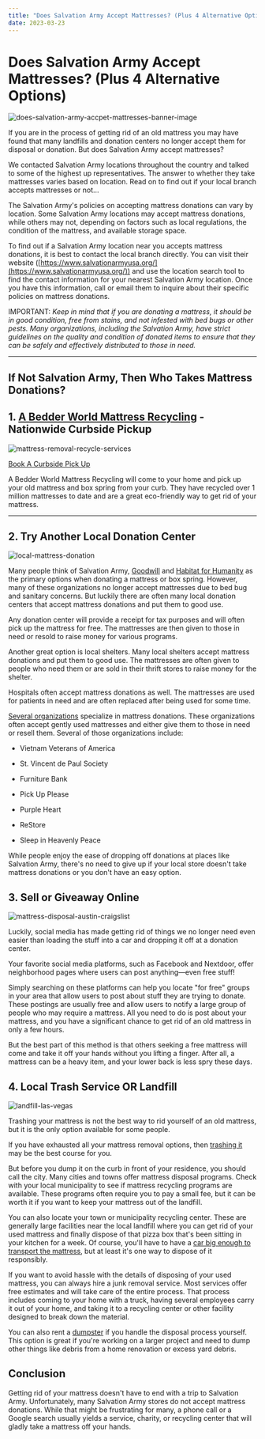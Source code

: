 ```yaml
---
title: "Does Salvation Army Accept Mattresses? (Plus 4 Alternative Options)"
date: 2023-03-23
---
```


# Does Salvation Army Accept Mattresses? (Plus 4 Alternative Options)

![does-salvation-army-accpet-mattresses-banner-image](images/Most-Attractive-Youtube-Thumbnail-2023-03-23T101508.501-1024x576.png)

If you are in the process of getting rid of an old mattress you may have found that many landfills and donation centers no longer accept them for disposal or donation. But does Salvation Army accept mattresses?

We contacted Salvation Army locations throughout the country and talked to some of the highest up representatives. The answer to whether they take mattresses varies based on location. Read on to find out if your local branch accepts mattresses or not...

The Salvation Army's policies on accepting mattress donations can vary by location. Some Salvation Army locations may accept mattress donations, while others may not, depending on factors such as local regulations, the condition of the mattress, and available storage space.  
  
To find out if a Salvation Army location near you accepts mattress donations, it is best to contact the local branch directly. You can visit their website ([https://www.salvationarmyusa.org/](https://www.salvationarmyusa.org/)) and use the location search tool to find the contact information for your nearest Salvation Army location. Once you have this information, call or email them to inquire about their specific policies on mattress donations.

IMPORTANT: _Keep in mind that if you are donating a mattress, it should be in good condition, free from stains, and not infested with bed bugs or other pests. Many organizations, including the Salvation Army, have strict guidelines on the quality and condition of donated items to ensure that they can be safely and effectively distributed to those in need._

* * *

## If Not Salvation Army, Then Who Takes Mattress Donations?

## 1\. [A Bedder World Mattress Recycling](https://www.abedderworld.com/) - Nationwide Curbside Pickup

![mattress-removal-recycle-services](images/Screen-Shot-2022-04-18-at-12.35.36-PM-1024x367.png)

[Book A Curbside Pick Up](https://abedderworld.com)

A Bedder World Mattress Recycling will come to your home and pick up your old mattress and box spring from your curb. They have recycled over 1 million mattresses to date and are a great eco-friendly way to get rid of your mattress.

* * *

## 2\. Try Another Local Donation Center

![local-mattress-donation](images/Donate-Local-Red-243x300-1.png)

Many people think of Salvation Army, [Goodwill](https://www.abedderworld.com/does-goodwill-take-mattresses-4-alternative-options.html/) and [Habitat for Humanity](https://www.habitat.org/) as the primary options when donating a mattress or box spring. However, many of these organizations no longer accept mattresses due to bed bug and sanitary concerns. But luckily there are often many local donation centers that accept mattress donations and put them to good use. 

Any donation center will provide a receipt for tax purposes and will often pick up the mattress for free. The mattresses are then given to those in need or resold to raise money for various programs.

Another great option is local shelters. Many local shelters accept mattress donations and put them to good use. The mattresses are often given to people who need them or are sold in their thrift stores to raise money for the shelter.

Hospitals often accept mattress donations as well. The mattresses are used for patients in need and are often replaced after being used for some time. 

[Several organizations](https://charity.lovetoknow.com/charitable-donation-resources/best-mattress-donation-options-which-ones-pick-up) specialize in mattress donations. These organizations often accept gently used mattresses and either give them to those in need or resell them. Several of those organizations include:

- Vietnam Veterans of America

- St. Vincent de Paul Society

- Furniture Bank

- Pick Up Please

- Purple Heart

- ReStore

- Sleep in Heavenly Peace

While people enjoy the ease of dropping off donations at places like Salvation Army, there's no need to give up if your local store doesn't take mattress donations or you don't have an easy option. 

## 3\. Sell or Giveaway Online

![mattress-disposal-austin-craigslist](images/Screen-Shot-2019-12-11-at-8.06.07-AM-1024x838.png)

Luckily, social media has made getting rid of things we no longer need even easier than loading the stuff into a car and dropping it off at a donation center. 

Your favorite social media platforms, such as Facebook and Nextdoor, offer neighborhood pages where users can post anything—even free stuff!

Simply searching on these platforms can help you locate "for free" groups in your area that allow users to post about stuff they are trying to donate. These postings are usually free and allow users to notify a large group of people who may require a mattress. All you need to do is post about your mattress, and you have a significant chance to get rid of an old mattress in only a few hours.

But the best part of this method is that others seeking a free mattress will come and take it off your hands without you lifting a finger. After all, a mattress can be a heavy item, and your lower back is less spry these days. 

## 4\. Local Trash Service OR Landfill

![landfill-las-vegas](images/WE_WastePile.jpeg)

Trashing your mattress is not the best way to rid yourself of an old mattress, but it is the only option available for some people.

If you have exhausted all your mattress removal options, then [trashing it](https://www.sleepfoundation.org/mattress-information/mattress-disposal-guide) may be the best course for you. 

But before you dump it on the curb in front of your residence, you should call the city. Many cities and towns offer mattress disposal programs. Check with your local municipality to see if mattress recycling programs are available. These programs often require you to pay a small fee, but it can be worth it if you want to keep your mattress out of the landfill.

You can also locate your town or municipality recycling center. These are generally large facilities near the local landfill where you can get rid of your used mattress and finally dispose of that pizza box that's been sitting in your kitchen for a week. Of course, you'll have to have a [car big enough to transport the mattress](https://www.abedderworld.com/7-best-car-air-mattresses-buyer-guide.html/), but at least it's one way to dispose of it responsibly.  

If you want to avoid hassle with the details of disposing of your used mattress, you can always hire a junk removal service. Most services offer free estimates and will take care of the entire process. That process includes coming to your home with a truck, having several employees carry it out of your home, and taking it to a recycling center or other facility designed to break down the material.

You can also rent a [dumpster](https://www.abedderworld.com/get-rid-of-a-mattress-by-throwing-it-in-the-dumpster.html/) if you handle the disposal process yourself. This option is great if you're working on a larger project and need to dump other things like debris from a home renovation or excess yard debris. 

## Conclusion

Getting rid of your mattress doesn't have to end with a trip to Salvation Army. Unfortunately, many Salvation Army stores do not accept mattress donations. While that might be frustrating for many, a phone call or a Google search usually yields a service, charity, or recycling center that will gladly take a mattress off your hands.
